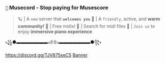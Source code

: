### **`🔵` Musecord - Stop paying for Musescore**

> 🪐 | A `new` server that **`welcomes you`**
> 🔗 | A `friendly`, active, and **warm community!**
> 🎵 | Free midis!
> 🔎 | Search for midi files
> 📍 | `Join us` to enjoy **immersive piano experience**

꧁●▬▬▬▬▬▬▬๑۩۩๑▬▬▬▬▬▬▬●꧂

  https://discord.gg/TJV875xeC5
[Banner](https://cdn.discordapp.com/attachments/1359936628868645004/1359936644316135675/67f7f97b5a0be.png?ex=67f9f3f2&is=67f8a272&hm=988422e2f69b687e1bfd0f376960894ae4e2e512de3355ba47b13a2f3cc183e2&)
